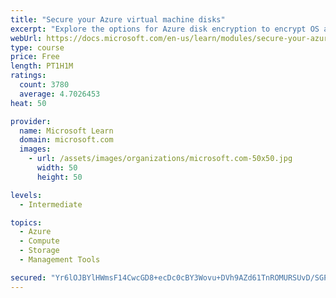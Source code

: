 ```yaml
---
title: "Secure your Azure virtual machine disks"
excerpt: "Explore the options for Azure disk encryption to encrypt OS and data disks on existing and new virtual machines."
webUrl: https://docs.microsoft.com/en-us/learn/modules/secure-your-azure-virtual-machine-disks/
type: course
price: Free
length: PT1H1M
ratings:
  count: 3780
  average: 4.7026453
heat: 50

provider:
  name: Microsoft Learn
  domain: microsoft.com
  images:
    - url: /assets/images/organizations/microsoft.com-50x50.jpg
      width: 50
      height: 50

levels:
  - Intermediate

topics:
  - Azure
  - Compute
  - Storage
  - Management Tools

secured: "Yr6lOJBYlHWmsF14CwcGD8+ecDc0cBY3Wovu+DVh9AZd61TnROMURSUvD/SGPs9HpvctU8kirftsHNVmif1NZmkGLtRTHVjy8ttXF2gihuB9A6xbVU86qC9JMV7igfgW+8pknWskXjOpf5jB8BxYYbDOF1ngKfV/xZwzHMWX+4CDq4AFVdt6AA8EKxGVT8rMsEbHv8dFWZuVsNagSFBdsUsNiUhgRKdJdBZJywX9otbLsAdTKewcGsGDNODET/5P24KDKwRQSlSDSpk5ab2WvEzpHv+z5d9SJvqfyF2MBm3z+R/a8r+n/vDdzVBYIcZGParftGfZBWvFEprch0kTlfkm1BexciXxyJJIEFk6euDbt7nKoyEGMGMpGGVOL0RhrzT/ZUTleptU0YRixuhGc58iEHE/xtZSS015j/Ho140=;moLKJBVef8yubiu3RMg+4w=="
---
```


